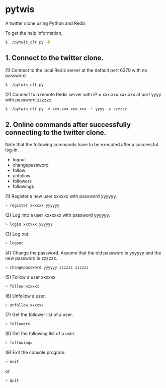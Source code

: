 # pytwis

A twitter clone using Python and Redis

To get the help information,

```bash
$ ./pytwis_clt.py -h
```

## 1. Connect to the twitter clone.

(1) Connect to the local Redis server at the default port 6379 with no password.

```bash
$ ./pytwis_clt.py 
```

(2) Connect to a remote Redis server with IP = xxx.xxx.xxx.xxx at port yyyy with password zzzzzz.

```bash
$ ./pytwis_clt.py -d xxx.xxx.xxx.xxx -t yyyy -p zzzzzz
```

## 2. Online commands after successfully connecting to the twitter clone.

Note that the following commands have to be executed after a successful log-in.

* logout
* changepassword
* follow
* unfollow
* followers
* followings

(1) Register a new user xxxxxx with password yyyyyy.

```bash
> register xxxxxx yyyyyy
```

(2) Log into a user xxxxxxx with password yyyyyy.

```bash
> login xxxxxx yyyyyy
```

(3) Log out.

```bash
> logout
```

(4) Change the password. Assume that the old password is yyyyyy and the new password is zzzzzz.

```bash
> changepassword yyyyyy zzzzzz zzzzzz
```

(5) Follow a user xxxxxx.

```bash
> follow xxxxxx
```

(6) Unfollow a user.

```bash
> unfollow xxxxxx
```

(7) Get the follower list of a user.

```bash
> followers
```

(8) Get the following list of a user.

```bash
> followings
```

(9) Exit the console program.

```bash
> exit
```

or 

```bash
> quit
```